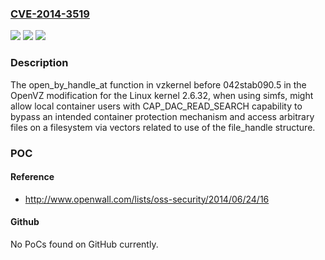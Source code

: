 ### [CVE-2014-3519](https://cve.mitre.org/cgi-bin/cvename.cgi?name=CVE-2014-3519)
![](https://img.shields.io/static/v1?label=Product&message=n%2Fa&color=blue)
![](https://img.shields.io/static/v1?label=Version&message=n%2Fa&color=blue)
![](https://img.shields.io/static/v1?label=Vulnerability&message=n%2Fa&color=brighgreen)

### Description

The open_by_handle_at function in vzkernel before 042stab090.5 in the OpenVZ modification for the Linux kernel 2.6.32, when using simfs, might allow local container users with CAP_DAC_READ_SEARCH capability to bypass an intended container protection mechanism and access arbitrary files on a filesystem via vectors related to use of the file_handle structure.

### POC

#### Reference
- http://www.openwall.com/lists/oss-security/2014/06/24/16

#### Github
No PoCs found on GitHub currently.

